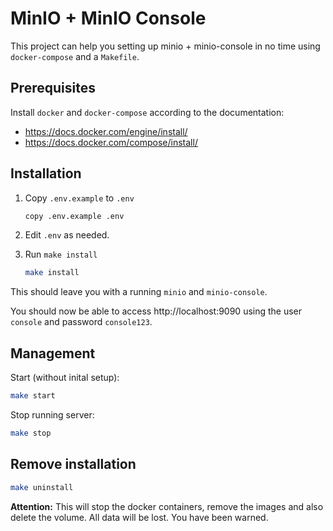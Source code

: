 # MinIO + MinIO Console

This project can help you setting up minio + minio-console in no time
using `docker-compose` and a `Makefile`.

## Prerequisites

Install `docker` and `docker-compose` according to the documentation:

- https://docs.docker.com/engine/install/
- https://docs.docker.com/compose/install/

## Installation

1. Copy `.env.example` to `.env`

   ```bash
   copy .env.example .env
   ```

2. Edit `.env` as needed.


3. Run `make install`

    ```bash
    make install
    ```

This should leave you with a running `minio` and `minio-console`.

You should now be able to access http://localhost:9090 using the user `console` and password `console123`.

## Management

Start (without inital setup):

```bash
make start
```

Stop running server:

```bash
make stop
```

## Remove installation

```bash
make uninstall
```

**Attention:** This will stop the docker containers, remove the images and also delete
the volume. All data will be lost. You have been warned.
